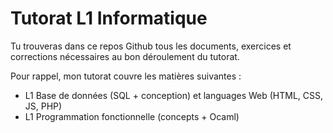 # Tutorat L1 Informatique
 
Tu trouveras dans ce repos Github tous les documents, exercices et corrections nécessaires au bon déroulement du tutorat.

Pour rappel, mon tutorat couvre les matières suivantes :
- L1 Base de données (SQL + conception) et languages Web (HTML, CSS, JS, PHP)
- L1 Programmation fonctionnelle (concepts + Ocaml)